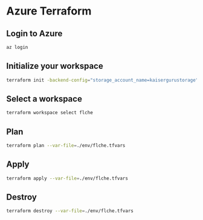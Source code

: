 # Azure Terraform

## Login to Azure

```BASH
az login
```

## Initialize your workspace

```BASH
terraform init -backend-config="storage_account_name=kaisergurustorage" -backend-config="container_name=tfstate" -backend-config="access_key=26r8yRnC8GACzjEsIThVS1BZuNCDkU8fUa64FTzZZyIUSRVVWiLo15ngrGMwBQtr454++WGbRLfRC9+dMjxtjw==" -backend-config="key=flche.dns.tfstate"
```
## Select a workspace

```BASH
terraform workspace select flche
```

## Plan

```BASH
terraform plan --var-file=./env/flche.tfvars
```

## Apply

```BASH
terraform apply --var-file=./env/flche.tfvars
```

## Destroy

```BASH
terraform destroy --var-file=./env/flche.tfvars
```

